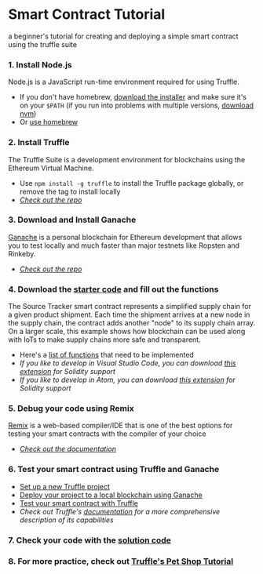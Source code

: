 Smart Contract Tutorial
=======================
a beginner's tutorial for creating and deploying a simple smart contract using the truffle suite



### 1.   Install Node.js
Node.js is a JavaScript run-time environment required for using Truffle.
- If you don't have homebrew, [download the installer](https://nodejs.org/en/download/) and make sure it's on your `$PATH`
(if you run into problems with multiple versions, [download nvm](https://github.com/nvm-sh/nvm#installation-and-update))
- Or [use homebrew](https://changelog.com/posts/install-node-js-with-homebrew-on-os-x)


### 2.   Install Truffle
The Truffle Suite is a development environment for blockchains using the Ethereum Virtual Machine.
- Use `npm install -g truffle` to install the Truffle package globally, or remove the tag to install locally
- *[Check out the repo](https://github.com/trufflesuite/truffle)*


### 3.   Download and Install Ganache
[Ganache](https://www.trufflesuite.com/ganache) is a personal blockchain for Ethereum development that allows you to test locally and much faster than major testnets like Ropsten and Rinkeby.
- *[Check out the repo](https://github.com/trufflesuite/ganache)*


### 4.   Download the [starter code](./starter/SourceTracker.sol) and fill out the functions
The Source Tracker smart contract represents a simplified supply chain for a given product shipment. Each time the shipment arrives at a new node in the supply chain, the contract adds another "node" to its supply chain array. On a larger scale, this example shows how blockchain can be used along with IoTs to make supply chains more safe and transparent.
- Here's a [list of functions](./guides/ImplementationGuide.md) that need to be implemented
- *If you like to develop in Visual Studio Code, you can download [this extension](https://marketplace.visualstudio.com/items?itemName=JuanBlanco.solidity) for Solidity support*
- *If you like to develop in Atom, you can download [this extension](https://github.com/0mkara/etheratom) for Solidity support*


### 5.   Debug your code using Remix
[Remix](https://remix.ethereum.org) is a web-based compiler/IDE that is one of the best options for testing your smart contracts with the compiler of your choice
- *[Check out the documentation](https://remix.readthedocs.io/en/latest/#)*


### 6.   Test your smart contract using Truffle and Ganache
- [Set up a new Truffle project](./guides/TruffleGuide.md)
- [Deploy your project to a local blockchain using Ganache](./guides/DeployGuide.md)
- [Test your smart contract with Truffle](./guides/TestGuide.md)
- *Check out Truffle's [documentation](https://www.trufflesuite.com/docs/truffle/overview) for a more comprehensive description of its capabilities*


### 7.   Check your code with the [solution code](./solution/SourceTracker.sol)


### 8.   For more practice, check out [Truffle's Pet Shop Tutorial](https://www.trufflesuite.com/tutorials/pet-shop)
